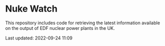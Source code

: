 # Nuke Watch

This repository includes code for retrieving the latest information available on the output of EDF nuclear power plants in the UK.

Last updated: 2022-09-24 11:09